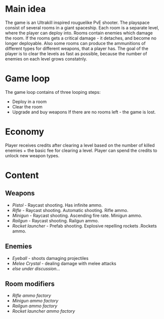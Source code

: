 # Main idea
The game is an Ultrakill inspired rouguelike PvE shooter.
The playspace consist of several rooms in a giant spaceship. Each room is a separate level, where the player can deploy into. Rooms contain enemies which damage the room. If the rooms gets a critical damage - it detaches, and become no longer deployable. Also some rooms can produce the ammunitions of different types for different weapons, that a player has.
The goal of the player is to clear the levels as fast as possible, because the number of enemies on each level grows constatnly.

# Game loop
The game loop contains of three looping steps: 
- Deploy in a room
- Clear the room
- Upgrade and buy weapons
If there are no rooms left - the game is lost.

# Economy
Player receives credits after clearing a level based on the number of killed enemies + the basic fee for clearing a level. Player can spend the credits to unlock new weapon types.
# Content
## Weapons
- *Pistol* - Raycast shooting. Has infinite ammo.
- *Rifle* - Raycast shooting. Automatic shooting. Rifle ammo.
- *Minigun* - Raycast shooting. Ascending fire rate. Minigun ammo.
- *Railgun* - Raycast shooting. Railgun ammo. 
- *Rocket launcher* - Prefab shooting. Explosive repelling rockets .Rockets ammo.
## Enemies
- *Eyeball* - shoots damaging projectiles
- *Melee Crystal* - dealing damage with melee attacks
- *else under discussion...*
## Room modifiers
- *Rifle ammo factory*
- *Minigun ammo factory*
- *Railgun ammo factory*
- *Rocket launcher ammo factory*
